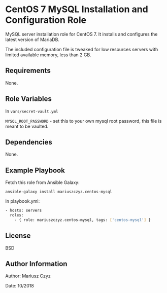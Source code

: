 # CentOS 7 MySQL Installation and Configuration Role

MySQL server installation role for CentOS 7. It installs and configures the latest version of MariaDB. 

The included configuration file is tweaked for low resources servers with limited available memory, less than 2 GB.

## Requirements

None.

## Role Variables

In `vars/secret-vault.yml`

`MYSQL_ROOT_PASSWORD` - set this to your own mysql root password, this file is meant to be vaulted.

## Dependencies

None.

## Example Playbook

Fetch this role from Ansible Galaxy:

`ansible-galaxy install mariuszczyz.centos-mysql`

In playbook.yml:

```bash
- hosts: servers
  roles:
    - { role: mariuszczyz.centos-mysql, tags: ['centos-mysql'] }
```

## License

BSD

## Author Information

Author: Mariusz Czyz  

Date: 10/2018
